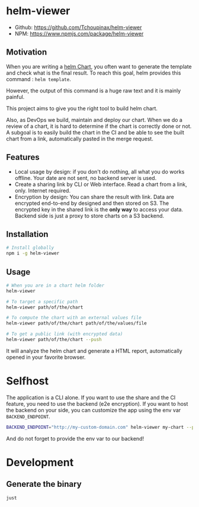 # helm-viewer

- Github: https://github.com/Tchoupinax/helm-viewer
- NPM: https://www.npmjs.com/package/helm-viewer

## Motivation

When you are writing a [helm Chart](https://helm.sh/docs/topics/charts/), you often want to generate the template and check what is the final result. To reach this goal, helm provides this command : `helm template`.

However, the output of this command is a huge raw text and it is mainly painful.

This project aims to give you the right tool to build helm chart.

Also, as DevOps we build, maintain and deploy our chart. When we do a review of a chart, it is hard to determine if the chart is correctly done or not. A subgoal is to easily build the chart in the CI and be able to see the built chart from a link, automatically pasted in the merge request.

## Features

- Local usage by design: if you don't do nothing, all what you do works offline. Your date are not sent, no backend server is used.
- Create a sharing link by CLI or Web interface. Read a chart from a link, only. Internet required.
- Encryption by design: You can share the result with link. Data are encrypted end-to-end by designed and then stored on S3. The encrypted key in the shared link is the **only way** to access your data. Backend side is just a proxy to store charts on a S3 backend.

## Installation

```bash
# Install globally
npm i -g helm-viewer
```

## Usage

```bash
# When you are in a chart helm folder
helm-viewer

# To target a specific path
helm-viewer path/of/the/chart

# To compute the chart with an external values file
helm-viewer path/of/the/chart path/of/the/values/file

# To get a public link (with encrypted data)
helm-viewer path/of/the/chart --push
```

It will analyze the helm chart and generate a HTML report, automatically opened in your favorite browser.

# Selfhost

The application is a CLI alone. If you want to use the share and the CI feature, you need to use the backend (e2e encryption). If you want to host the backend on your side, you can customize the app using the env var `BACKEND_ENDPOINT`.

```bash
BACKEND_ENDPOINT="http://my-custom-domain.com" helm-viewer my-chart --push
```

And do not forget to provide the env var to our backend!

# Development
## Generate the binary

```
just
```

